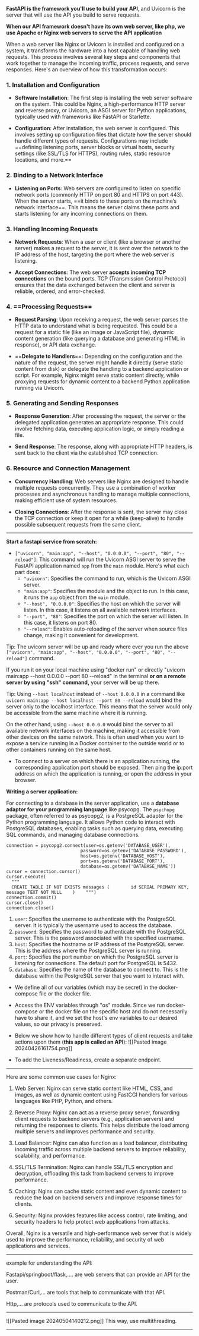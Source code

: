 
**FastAPI is the framework you'll use to build your API**, and Uvicorn is the server that will use the API you build to serve requests.

**When our API framework doesn't have its own web server, like php, we use Apache or Nginx web servers to serve the API application**

When a web server like Nginx or Uvicorn is installed and configured on a system, it transforms the hardware into a host capable of handling web requests. This process involves several key steps and components that work together to manage the incoming traffic, process requests, and serve responses. Here's an overview of how this transformation occurs:

### 1. **Installation and Configuration**

- **Software Installation**: The first step is installing the web server software on the system. This could be Nginx, a high-performance HTTP server and reverse proxy, or Uvicorn, an ASGI server for Python applications, typically used with frameworks like FastAPI or Starlette.
    
- **Configuration**: After installation, the web server is configured. This involves setting up configuration files that dictate how the server should handle different types of requests. Configurations may include ==defining listening ports, server blocks or virtual hosts, security settings (like SSL/TLS for HTTPS), routing rules, static resource locations, and more.==

### 2. **Binding to a Network Interface**

- **Listening on Ports**: Web servers are configured to listen on specific network ports (commonly HTTP on port 80 and HTTPS on port 443). When the server starts, ==it binds to these ports on the machine’s network interface==. This means the server claims these ports and starts listening for any incoming connections on them.

### 3. **Handling Incoming Requests**

- **Network Requests**: When a user or client (like a browser or another server) makes a request to the server, it is sent over the network to the IP address of the host, targeting the port where the web server is listening.
    
- **Accept Connections**: The web server **accepts incoming TCP connections** on the bound ports. TCP (Transmission Control Protocol) ensures that the data exchanged between the client and server is reliable, ordered, and error-checked.

### 4. ==**Processing Requests**==

- **Request Parsing**: Upon receiving a request, the web server parses the HTTP data to understand what is being requested. This could be a request for a static file (like an image or JavaScript file), dynamic content generation (like querying a database and generating HTML in response), or API data exchange.
    
- ==**Delegate to Handlers**==: Depending on the configuration and the nature of the request, the server might handle it directly (serve static content from disk) or delegate the handling to a backend application or script. For example, Nginx might serve static content directly, while proxying requests for dynamic content to a backend Python application running via Uvicorn.

### 5. **Generating and Sending Responses**

- **Response Generation**: After processing the request, the server or the delegated application generates an appropriate response. This could involve fetching data, executing application logic, or simply reading a file.
    
- **Send Response**: The response, along with appropriate HTTP headers, is sent back to the client via the established TCP connection.

### 6. **Resource and Connection Management**

- **Concurrency Handling**: Web servers like Nginx are designed to handle multiple requests concurrently. They use a combination of worker processes and asynchronous handling to manage multiple connections, making efficient use of system resources.
    
- **Closing Connections**: After the response is sent, the server may close the TCP connection or keep it open for a while (keep-alive) to handle possible subsequent requests from the same client.

-----------------------------------------------------

**Start a fastapi service from scratch:**

-  `["uvicorn", "main:app", "--host", "0.0.0.0", "--port", "80", "--reload"]`: This command will run the Uvicorn ASGI server to serve the FastAPI application named `app` from the `main` module. Here's what each part does:
    - `"uvicorn"`: Specifies the command to run, which is the Uvicorn ASGI server.
    - `"main:app"`: Specifies the module and the object to run. In this case, it runs the `app` object from the `main` module.
    - `"--host", "0.0.0.0"`: Specifies the host on which the server will listen. In this case, it listens on all available network interfaces.
    - `"--port", "80"`: Specifies the port on which the server will listen. In this case, it listens on port 80.
    - `"--reload"`: Enables auto-reloading of the server when source files change, making it convenient for development.


Tip: The uvicorn server will be up and ready where ever you run the above `["uvicorn", "main:app", "--host", "0.0.0.0", "--port", "80", "--reload"]` command.

If you run it on your local machine using "docker run" or directly "uvicorn main:app --host 0.0.0.0 --port 80 --reload" in the terminal **or on a remote server by using "ssh" command,** your server will be up there.


Tip: Using `--host localhost` instead of `--host 0.0.0.0` in a command like `uvicorn main:app --host localhost --port 80 --reload` would bind the server only to the localhost interface. This means that the server would only be accessible from the same machine where it is running.

On the other hand, using `--host 0.0.0.0` would bind the server to all available network interfaces on the machine, making it accessible from other devices on the same network. This is often used when you want to expose a service running in a Docker container to the outside world or to other containers running on the same host.


- To connect to a server on which there is an application running, the corresponding application port should be exposed. Then ping the ip:port address on which the application is running, or open the address in your browser.


**Writing a server application:**

For connecting to a database in the server application, use a **database adaptor for your programming language** like psycopg.
The `psychopg` package, often referred to as psycopg2, is a PostgreSQL adapter for the Python programming language. It allows Python code to interact with PostgreSQL databases, enabling tasks such as querying data, executing SQL commands, and managing database connections.
  
  ```pyhton
  connection = psycopg2.connect(user=os.getenv('DATABASE_USER'),  
                              password=os.getenv('DATABASE_PASSWORD'),  
                              host=os.getenv('DATABASE_HOST'),  
                              port=os.getenv('DATABASE_PORT'),  
                              database=os.getenv('DATABASE_NAME'))  
cursor = connection.cursor()  
cursor.execute(  
    """  
    CREATE TABLE IF NOT EXISTS messages (        id SERIAL PRIMARY KEY,        message TEXT NOT NULL    )    """)  
connection.commit()  
cursor.close()  
connection.close()
```

1. `user`: Specifies the username to authenticate with the PostgreSQL server. It is typically the username used to access the database.
2. `password`: Specifies the password to authenticate with the PostgreSQL server. This is the password associated with the specified username.
3. `host`: Specifies the hostname or IP address of the PostgreSQL server. This is the address where the PostgreSQL server is running.
4. `port`: Specifies the port number on which the PostgreSQL server is listening for connections. The default port for PostgreSQL is 5432.
5. `database`: Specifies the name of the database to connect to. This is the database within the PostgreSQL server that you want to interact with.

- We define all of our variables (which may be secret) in the docker-compose file or the docker file. 
- Access the ENV variables through "os" module. Since we run docker-compose or the docker file on the specific host and do not necessarily have to share it, and we set the host's env variables to our desired values, so our privacy is preserved.



- Below we show how to handle different types of client requests and take actions upon them (**this app is called an API**):
  ![[Pasted image 20240426161754.png]]


- To add the Liveness/Readiness, create a separate endpoint.

-------------------------------------------------------

Here are some common use cases for Nginx:

1. Web Server: Nginx can serve static content like HTML, CSS, and images, as well as dynamic content using FastCGI handlers for various languages like PHP, Python, and others.
    
2. Reverse Proxy: Nginx can act as a reverse proxy server, forwarding client requests to backend servers (e.g., application servers) and returning the responses to clients. This helps distribute the load among multiple servers and improves performance and security.
    
3. Load Balancer: Nginx can also function as a load balancer, distributing incoming traffic across multiple backend servers to improve reliability, scalability, and performance.
    
4. SSL/TLS Termination: Nginx can handle SSL/TLS encryption and decryption, offloading this task from backend servers to improve performance.
    
5. Caching: Nginx can cache static content and even dynamic content to reduce the load on backend servers and improve response times for clients.
    
6. Security: Nginx provides features like access control, rate limiting, and security headers to help protect web applications from attacks.
    

Overall, Nginx is a versatile and high-performance web server that is widely used to improve the performance, reliability, and security of web applications and services.

----------------------------------------

example for understanding the API:

Fastapi/springboot/flask,.... are web servers that can provide an API for the user. 

Postman/Curl,... are tools that help to communicate with that API. 

Http,... are protocols used to communicate to the API.

--------------------------------------

![[Pasted image 20240504140212.png]]
This way, use multithreading.

------------------------------
